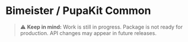 # Bimeister / PupaKit Common

> ⚠️ **Keep in mind:** Work is still in progress. Package is not ready for production. API changes may appear in future
> releases.
